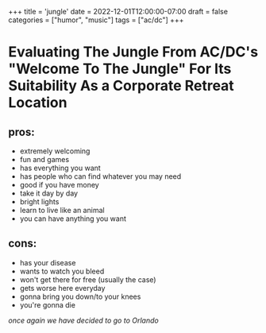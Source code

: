 +++
title = 'jungle'
date = 2022-12-01T12:00:00-07:00
draft = false
categories = ["humor", "music"]
tags = ["ac/dc"]
+++

# Evaluating The Jungle From AC/DC's "Welcome To The Jungle" For Its Suitability As a Corporate Retreat Location


## pros:
* extremely welcoming
* fun and games
* has everything you want
* has people who can find whatever you may need
* good if you have money
* take it day by day
* bright lights
* learn to live like an animal
* you can have anything you want

## cons:
* has your disease
* wants to watch you bleed
* won't get there for free (usually the case)
* gets worse here everyday
* gonna bring you down/to your knees
* you're gonna die


_once again we have decided to go to Orlando_